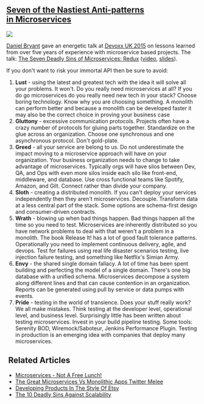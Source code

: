 ## [Seven of the Nastiest Anti-patterns in Microservices](/blog/2015/8/3/seven-of-the-nastiest-anti-patterns-in-microservices.html)

    

    

![](https://farm1.staticflickr.com/422/19635212354_b1caec8235_m.jpg)

[Daniel Bryant](https://twitter.com/danielbryantuk) gave an energetic talk at [Devoxx UK 2015](http://www.devoxx.co.uk/) on lessons learned from over five years of experience with microservice based projects. The talk: [The Seven Deadly Sins of Microservices: Redux](http://container-solutions.com/the-seven-deadly-sins-of-microservices-redux/) ([video](https://www.parleys.com/tutorial/seven-deadly-sins-microservices), [slides](http://www.slideshare.net/dbryant_uk/devoxxuk-2015-the-seven-deadly-sins-of-microservices-full-version)).

If you don't want to risk your immortal API then be sure to avoid:

1.  **Lust** - using the latest and greatest tech with the idea it will solve all your problems. It won't. Do you really need microservices at all? If you do go microservices do you really need new tech in your stack? Choose boring technology. Know why you are choosing something. A monolith can perform better and because a monolith can be developed faster it may also be the correct choice in proving your business case 
2.  **Gluttony** - excessive communication protocols. Projects often have a crazy number of protocols for gluing parts together. Standardize on the glue across an organization. Choose one synchronous and one asynchronous protocol. Don't gold-plate.
3.  **Greed** - all your service are belong to us. Do not underestimate the impact moving to a microservice approach will have on your organization. Your business organization needs to change to take advantage of microservices. Typically orgs will have silos between Dev, QA, and Ops with even more silos inside each silo like front-end, middleware, and database. Use cross functional teams like Spotify, Amazon, and Gilt. Connect rather than divide your company. 
4.  **Sloth** - creating a distributed monolith. If you can't deploy your services independently then they aren't microservices. Decouple. Transform data at a less central part of the stack. Some options are schema-first design and consumer-driven contracts.
5.  **Wrath** - blowing up when bad things happen. Bad things happen all the time so you need to test. Microservices are inherently distributed so you have network problems to deal with that weren't a problem in a monolith. The book Release It! has a lot of good fault tolerance patterns. Operationally you need to implement continuous delivery, agile, and devops. Test for failures using real life disaster scenarios testing, live injection failure testing, and something like Netflix's Simian Army.
6.  **Envy** - the shared single domain fallacy. A lot of time has been spent building and perfecting the model of a single domain. There's one big database with a unified schema. Microservices decompose a system along different lines and that can cause contention in an organization. Reports can be generated using pull by service or data pumps with events. 
7.  **Pride** - testing in the world of transience. Does your stuff really work? We all make mistakes. Think testing at the developer level, operational level, and business level. Surprisingly little has been written about testing microservices. Invest in your build pipeline testing. Some tools: Serenity BOD, Wiremock/Saboteur, Jenkins Performance Plugin. Testing in production is an emerging idea with companies that deploy many microservices.

##  Related Articles

*   [Microservices - Not A Free Lunch!](http://highscalability.com/blog/2014/4/8/microservices-not-a-free-lunch.html)
*   [The Great Microservices Vs Monolithic Apps Twitter Melee](http://highscalability.com/blog/2014/7/28/the-great-microservices-vs-monolithic-apps-twitter-melee.html)
*   [Developing Products In The Style Of Etsy](http://highscalability.com/blog/2015/6/1/developing-products-in-the-style-of-etsy.html) 
*   [The 10 Deadly Sins Against Scalability](http://highscalability.com/blog/2013/6/10/the-10-deadly-sins-against-scalability.html)

    